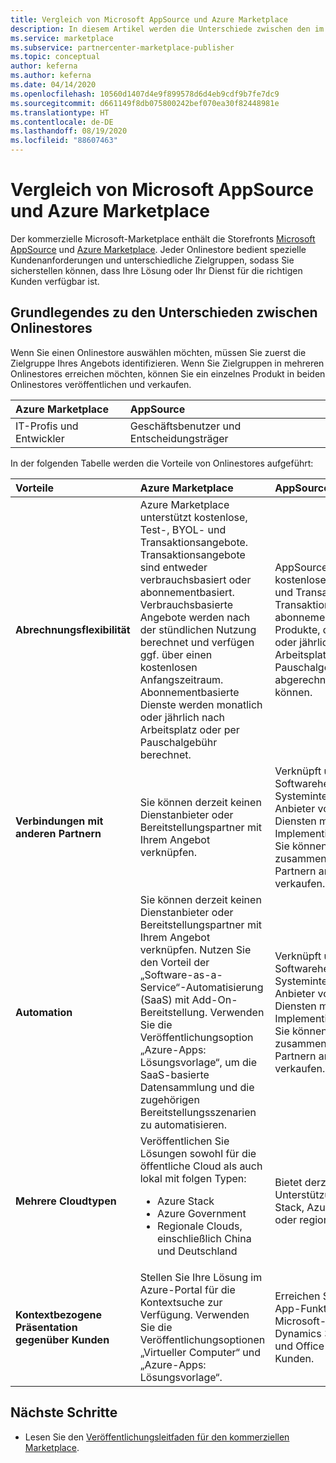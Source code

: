 ```yaml
---
title: Vergleich von Microsoft AppSource und Azure Marketplace
description: In diesem Artikel werden die Unterschiede zwischen den im kommerziellen Microsoft-Marketplace verfügbaren Onlinestores „Microsoft AppSource“ und „Azure Marketplace“ erläutert.
ms.service: marketplace
ms.subservice: partnercenter-marketplace-publisher
ms.topic: conceptual
author: keferna
ms.author: keferna
ms.date: 04/14/2020
ms.openlocfilehash: 10560d1407d4e9f899578d6d4eb9cdf9b7fe7dc9
ms.sourcegitcommit: d661149f8db075800242bef070ea30f82448981e
ms.translationtype: HT
ms.contentlocale: de-DE
ms.lasthandoff: 08/19/2020
ms.locfileid: "88607463"
---
```

# <a name="comparing-microsoft-appsource-and-azure-marketplace"></a>Vergleich von Microsoft AppSource und Azure Marketplace

Der kommerzielle Microsoft-Marketplace enthält die Storefronts [Microsoft AppSource](https://appsource.microsoft.com) und [Azure Marketplace](https://azuremarketplace.microsoft.com). Jeder Onlinestore bedient spezielle Kundenanforderungen und unterschiedliche Zielgruppen, sodass Sie sicherstellen können, dass Ihre Lösung oder Ihr Dienst für die richtigen Kunden verfügbar ist.

## <a name="understanding-the-differences-between-online-stores"></a>Grundlegendes zu den Unterschieden zwischen Onlinestores

Wenn Sie einen Onlinestore auswählen möchten, müssen Sie zuerst die Zielgruppe Ihres Angebots identifizieren. Wenn Sie Zielgruppen in mehreren Onlinestores erreichen möchten, können Sie ein einzelnes Produkt in beiden Onlinestores veröffentlichen und verkaufen.

| Azure Marketplace | AppSource |
|:--- |:--- |
| IT-Profis und Entwickler | Geschäftsbenutzer und Entscheidungsträger |

In der folgenden Tabelle werden die Vorteile von Onlinestores aufgeführt:

| Vorteile | Azure Marketplace | AppSource |
|:--- |:--- | :--- |
| **Abrechnungsflexibilität** | Azure Marketplace unterstützt kostenlose, Test-, BYOL- und Transaktionsangebote. Transaktionsangebote sind entweder verbrauchsbasiert oder abonnementbasiert. Verbrauchsbasierte Angebote werden nach der stündlichen Nutzung berechnet und verfügen ggf. über einen kostenlosen Anfangszeitraum. Abonnementbasierte Dienste werden monatlich oder jährlich nach Arbeitsplatz oder per Pauschalgebühr berechnet.| AppSource unterstützt kostenlose, Test-, BYOL- und Transaktionsangebote. Transaktionsangebote sind abonnementbasierte SaaS-Produkte, die monatlich oder jährlich pro Arbeitsplatz oder per Pauschalgebühr abgerechnet werden können. |
|**Verbindungen mit anderen Partnern**  | Sie können derzeit keinen Dienstanbieter oder Bereitstellungspartner mit Ihrem Angebot verknüpfen. | Verknüpft unabhängige Softwarehersteller, Systemintegratoren und Anbieter von verwalteten Diensten mit bestimmten Implementierungsszenarien. Sie können Ihr Produkt zusammen mit diesen Partnern an neue Kunden verkaufen. |
| **Automation** | Sie können derzeit keinen Dienstanbieter oder Bereitstellungspartner mit Ihrem Angebot verknüpfen. Nutzen Sie den Vorteil der „Software-as-a-Service“-Automatisierung (SaaS) mit Add-On-Bereitstellung. Verwenden Sie die Veröffentlichungsoption „Azure-Apps: Lösungsvorlage“, um die SaaS-basierte Datensammlung und die zugehörigen Bereitstellungsszenarien zu automatisieren. | Verknüpft unabhängige Softwarehersteller, Systemintegratoren und Anbieter von verwalteten Diensten mit bestimmten Implementierungsszenarien. Sie können Ihr Produkt zusammen mit diesen Partnern an neue Kunden verkaufen. |
| **Mehrere Cloudtypen** | Veröffentlichen Sie Lösungen sowohl für die öffentliche Cloud als auch lokal mit folgen Typen:<ul> <li>Azure Stack</li> <li>Azure Government</li> <li>Regionale Clouds, einschließlich China und Deutschland</li></ul> | Bietet derzeit keine Unterstützung für Azure Stack, Azure Government oder regionale Clouds. |
| **Kontextbezogene Präsentation gegenüber Kunden** | Stellen Sie Ihre Lösung im Azure-Portal für die Kontextsuche zur Verfügung. Verwenden Sie die Veröffentlichungsoptionen „Virtueller Computer“ und „Azure-Apps: Lösungsvorlage“. | Erreichen Sie über die In-App-Funktionalität für Microsoft-Produkte wie Dynamics 365, Power BI und Office 365 mehr Kunden. |

## <a name="next-steps"></a>Nächste Schritte

* Lesen Sie den [Veröffentlichungsleitfaden für den kommerziellen Marketplace](./marketplace-publishers-guide.md).
